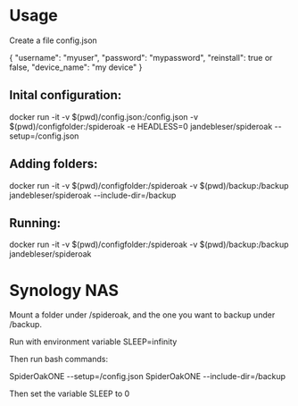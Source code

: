 Usage
=====

Create a file config.json

{
    "username": "myuser",
    "password": "mypassword",
    "reinstall": true or false,
    "device_name": "my device"
}

Inital configuration:
---

docker run -it -v $(pwd)/config.json:/config.json -v $(pwd)/configfolder:/spideroak -e HEADLESS=0 jandebleser/spideroak --setup=/config.json

Adding folders:
---

docker run -it -v $(pwd)/configfolder:/spideroak -v $(pwd)/backup:/backup jandebleser/spideroak --include-dir=/backup

Running:
---
docker run -it -v $(pwd)/configfolder:/spideroak -v $(pwd)/backup:/backup jandebleser/spideroak


Synology NAS
========

Mount a folder under /spideroak, and the one you want to backup under /backup.

Run with environment variable SLEEP=infinity

Then run bash commands:

SpiderOakONE --setup=/config.json
SpiderOakONE --include-dir=/backup

Then set the variable SLEEP to 0